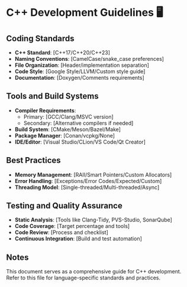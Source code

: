 # C++ Development Guidelines 🖥️

## Coding Standards

- **C++ Standard**: [C++17/C++20/C++23]
- **Naming Conventions**: [CamelCase/snake_case preferences]
- **File Organization**: [Header/implementation separation]
- **Code Style**: [Google Style/LLVM/Custom style guide]
- **Documentation**: [Doxygen/Comments requirements]

## Tools and Build Systems

- **Compiler Requirements**:
  - Primary: [GCC/Clang/MSVC version]
  - Secondary: [Alternative compilers if needed]
- **Build System**: [CMake/Meson/Bazel/Make]
- **Package Manager**: [Conan/vcpkg/None]
- **IDE/Editor**: [Visual Studio/CLion/VS Code/Qt Creator]

## Best Practices

- **Memory Management**: [RAII/Smart Pointers/Custom Allocators]
- **Error Handling**: [Exceptions/Error Codes/Expected<T>/Custom]
- **Threading Model**: [Single-threaded/Multi-threaded/Async]

## Testing and Quality Assurance

- **Static Analysis**: [Tools like Clang-Tidy, PVS-Studio, SonarQube]
- **Code Coverage**: [Target percentage and tools]
- **Code Review**: [Process and checklist]
- **Continuous Integration**: [Build and test automation]

## Notes

This document serves as a comprehensive guide for C++ development. Refer to this file for language-specific standards and practices.
